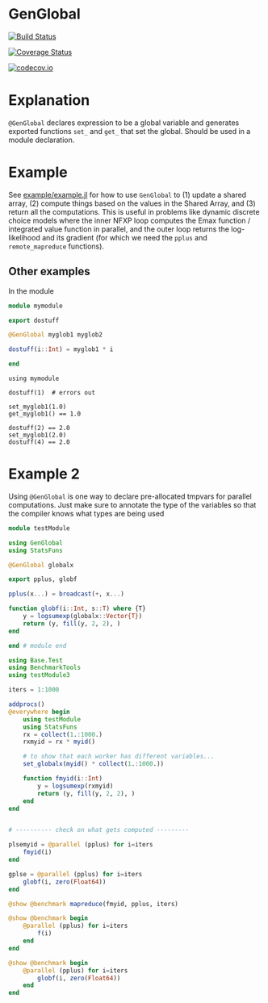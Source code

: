 # GenGlobal

[![Build Status](https://travis-ci.org/magerton/GenGlobal.jl.svg?branch=master)](https://travis-ci.org/magerton/GenGlobal.jl)

[![Coverage Status](https://coveralls.io/repos/magerton/GenGlobal.jl/badge.svg?branch=master&service=github)](https://coveralls.io/github/magerton/GenGlobal.jl?branch=master)

[![codecov.io](http://codecov.io/github/magerton/GenGlobal.jl/coverage.svg?branch=master)](http://codecov.io/github/magerton/GenGlobal.jl?branch=master)

# Explanation

`@GenGlobal` declares expression to be a global variable and generates exported functions
`set_` and `get_` that set the global. Should be used in a module declaration.

# Example

See [example/example.jl](example/example.jl) for how to use `GenGlobal` to (1) update a shared array, (2) compute things based on the values in the Shared Array, and (3) return all the computations. This is useful in problems like dynamic discrete choice models where the inner NFXP loop computes the Emax function / integrated value function in parallel, and the outer loop returns the log-likelihood and its gradient (for which we need the `pplus` and `remote_mapreduce` functions).


## Other examples

In the module
```julia
module mymodule

export dostuff

@GenGlobal myglob1 myglob2

dostuff(i::Int) = myglob1 * i

end
```

```julia-repl
using mymodule

dostuff(1)  # errors out

set_myglob1(1.0)
get_myglob1() == 1.0

dostuff(2) == 2.0
set_myglob1(2.0)
dostuff(4) == 2.0
```

# Example 2

Using `@GenGlobal` is one way to declare pre-allocated tmpvars for parallel
computations. Just make sure to annotate the type of the variables so that the compiler
knows what types are being used

```julia
module testModule

using GenGlobal
using StatsFuns

@GenGlobal globalx

export pplus, globf

pplus(x...) = broadcast(+, x...)

function globf(i::Int, s::T) where {T}
    y = logsumexp(globalx::Vector{T})
    return (y, fill(y, 2, 2), )
end

end # module end
```

```julia
using Base.Test
using BenchmarkTools
using testModule3

iters = 1:1000

addprocs()
@everywhere begin
    using testModule
    using StatsFuns
    rx = collect(1.:1000.)
    rxmyid = rx * myid()

    # to show that each worker has different variables...
    set_globalx(myid() * collect(1.:1000.))

    function fmyid(i::Int)
        y = logsumexp(rxmyid)
        return (y, fill(y, 2, 2), )
    end
end


# ---------- check on what gets computed ---------

plsemyid = @parallel (pplus) for i=iters
    fmyid(i)
end

gplse = @parallel (pplus) for i=iters
    globf(i, zero(Float64))
end

@show @benchmark mapreduce(fmyid, pplus, iters)

@show @benchmark begin
    @parallel (pplus) for i=iters
        f(i)
    end
end

@show @benchmark begin
    @parallel (pplus) for i=iters
        globf(i, zero(Float64))
    end
end
```

